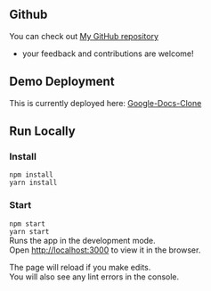 ## Github
You can check out [My GitHub repository](https://github.com/Bunty9) 
- your feedback and contributions are welcome!

## Demo Deployment
This is currently deployed here: [Google-Docs-Clone](https://google-docs-gamma.vercel.app)


## Run Locally

### Install
`npm install` \
`yarn install` 
### Start
`npm start` \
`yarn start` \
Runs the app in the development mode.\
Open [http://localhost:3000](http://localhost:3000) to view it in the browser.

The page will reload if you make edits.\
You will also see any lint errors in the console.
